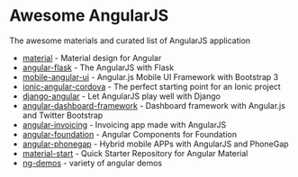 # Awesome AngularJS
The awesome materials and curated list of  AngularJS application

* [material](https://github.com/angular/material) - Material design for Angular
* [angular-flask](https://github.com/shea256/angular-flask) - The AngularJS with Flask
* [mobile-angular-ui](https://github.com/mcasimir/mobile-angular-ui) - Angular.js Mobile UI Framework with Bootstrap 3
* [ionic-angular-cordova](https://github.com/driftyco/ionic-angular-cordova-seed) - The perfect starting point for an Ionic project
* [django-angular](https://github.com/jrief/django-angular) - Let AngularJS play well with Django
* [angular-dashboard-framework](https://github.com/sdorra/angular-dashboard-framework) - Dashboard framework with Angular.js and Twitter Bootstrap
* [angular-invoicing](https://github.com/metaware/angular-invoicing) - Invoicing app made with AngularJS
* [angular-foundation](https://github.com/pineconellc/angular-foundation) - Angular Components for Foundation
* [angular-phonegap](https://github.com/hollyschinsky/MyAngularPhoneGapProject) - Hybrid mobile APPs with AngularJS and PhoneGap
* [material-start](https://github.com/angular/material-start) - Quick Starter Repository for Angular Material
* [ng-demos](https://github.com/johnpapa/ng-demos) - variety of angular demos
